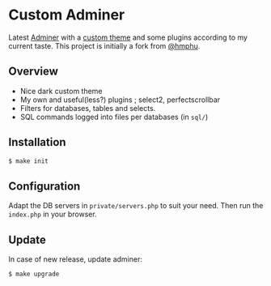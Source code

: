 Custom Adminer
=====================

Latest [Adminer][1] with a [custom theme][2] and some plugins according to my current taste. 
This project is initially a fork from [@hmphu][3].

## Overview

* Nice dark custom theme
* My own and useful(less?) plugins ; select2, perfectscrollbar
* Filters for databases, tables and selects.
* SQL commands logged into files per databases (in `sql/`)

## Installation

```sh
$ make init
```

## Configuration

Adapt the DB servers in `private/servers.php` to suit your need.
Then run the `index.php` in your browser.


## Update

In case of new release, update adminer:

```sh
$ make upgrade
```

[1]: https://www.adminer.org/
[2]: https://github.com/pepa-linha/Adminer-Design-Dark
[3]: https://github.com/hmphu/adminer